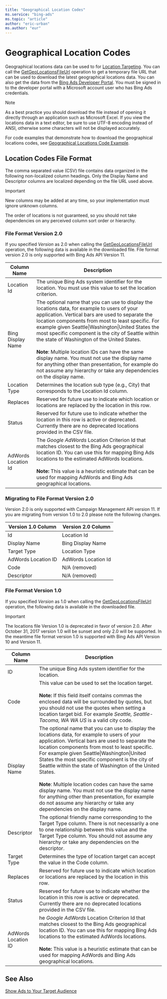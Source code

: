 ```yaml
---
title: "Geographical Location Codes"
ms.service: "bing-ads"
ms.topic: "article"
author: "eric-urban"
ms.author: "eur"
---
```

# Geographical Location Codes
Geographical locations data can be used to for [Location Targeting](~/guides/show-ads-target-audience.md#locationcriterion). You can call the [GetGeoLocationsFileUrl](~/campaign-management-service/getgeolocationsfileurl.md) operation to get a temporary file URL that can be used to download the latest geographical locations data. You can also get the data from the [Bing Ads Developer Portal](https://developers.azure.bingads.microsoft.com/Account). You must be signed in to the developer portal with a Microsoft account user who has Bing Ads credentials. 

> [!NOTE]
> As a best practice you should download the file instead of opening it directly through an application such as Microsoft Excel. If you view the locations data in a text editor, be sure to use UTF-8 encoding instead of ANSI, otherwise some characters will not be displayed accurately.

For code examples that demonstrate how to download the geographical locations codes, see [Geographical Locations Code Example](~/guides/code-example-geographical-locations.md).

## <a name="fileformat"></a>Location Codes File Format
The comma separated value (CSV) file contains data organized in the following non-localized column headings. Only the Display Name and Descriptor columns are localized depending on the file URL used above.

> [!IMPORTANT]
> New columns may be added at any time, so your implementation must ignore unknown columns.
> 
> The order of locations is not guaranteed, so you should not take dependencies on any perceived column sort order or hierarchy.


### <a name="version2"></a>File Format Version 2.0
If you specified *Version* as 2.0 when calling the [GetGeoLocationsFileUrl](~/campaign-management-service/getgeolocationsfileurl.md) operation, the following data is available in the downloaded file. File format version 2.0 is only supported with Bing Ads API Version 11.

|Column Name|Description|
|---------------|---------------|
|Location Id|The unique Bing Ads system identifier for the location. You must use this value to set the location criterion.|
|Bing Display Name|The optional name that you can use to display the locations data, for example to users of your application. Vertical bars are used to separate the location components from most to least specific. For example given Seattle&#124;Washington&#124;United States the most specific component is the city of Seattle within the state of Washington of the United States.<br/><br/>**Note**: Multiple location IDs can have the same display name. You must not use the display name for anything other than presentation, for example do not assume any hierarchy or take any dependencies on the display name.|
|Location Type|Determines the location sub type (e.g., City) that corresponds to the Location Id column.|
|Replaces|Reserved for future use to indicate which location or locations are replaced by the location in this row.|
|Status|Reserved for future use to indicate whether the location in this row is active or deprecated. Currently there are no deprecated locations provided in the CSV file.|
|AdWords Location Id|The *Google AdWords* Location Criterion Id that matches closest to the Bing Ads geographical location ID. You can use this for mapping Bing Ads locations to the estimated AdWords locations.<br /><br />**Note:** This value is a heuristic estimate that can be used for mapping AdWords and Bing Ads geographical locations.|

### <a name="version2migration"></a>Migrating to File Format Version 2.0
Version 2.0 is only supported with Campaign Management API version 11. If you are migrating from version 1.0 to 2.0 please note the following changes.

|Version 1.0 Column|Version 2.0 Column|
|---------------|---------------|
|Id|Location Id|
|Display Name|Bing Display Name|
|Target Type|Location Type|
|AdWords Location ID|AdWords Location Id|
|Code|N/A (removed)|
|Descriptor|N/A (removed)|


### <a name="version1"></a>File Format Version 1.0
If you specified *Version* as 1.0 when calling the [GetGeoLocationsFileUrl](~/campaign-management-service/getgeolocationsfileurl.md) operation, the following data is available in the downloaded file. 

> [!IMPORTANT]
> The locations file Version 1.0 is deprecated in favor of version 2.0. After October 31, 2017 version 1.0 will be sunset and only 2.0 will be supported. In the meantime file format version 1.0 is supported with Bing Ads API Version 10 and Version 11.

|Column Name|Description|
|---------------|---------------|
|ID|The unique Bing Ads system identifier for the location.|
|Code|This value can be used to set the location target.<br /><br />**Note:** If this field itself contains commas the enclosed data will be surrounded by quotes, but you should not use the quotes when setting a location target bid. For example *Seattle, Seattle-Tacoma, WA WA US* is a valid city code.|
|Display Name|The optional name that you can use to display the locations data, for example to users of your application. Vertical bars are used to separate the location components from most to least specific. For example given Seattle&#124;Washington&#124;United States the most specific component is the city of Seattle within the state of Washington of the United States.<br/><br/>**Note**: Multiple location codes can have the same display name. You must not use the display name for anything other than presentation, for example do not assume any hierarchy or take any dependencies on the display name.|
|Descriptor|The optional friendly name corresponding to the Target Type column. There is not necessarily a one to one relationship between this value and the Target Type column. You should not assume any hierarchy or take any dependencies on the descriptor.|
|Target Type|Determines the type of location target can accept the value in the Code column.|
|Replaces|Reserved for future use to indicate which location or locations are replaced by the location in this row.|
|Status|Reserved for future use to indicate whether the location in this row is active or deprecated. Currently there are no deprecated locations provided in the CSV file.|
|AdWords Location ID|he *Google AdWords* Location Criterion Id that matches closest to the Bing Ads geographical location ID. You can use this for mapping Bing Ads locations to the estimated AdWords locations.<br /><br />**Note:** This value is a heuristic estimate that can be used for mapping AdWords and Bing Ads geographical locations.|



## See Also
[Show Ads to Your Target Audience](~/guides/show-ads-target-audience.md)  
